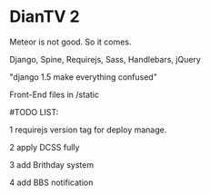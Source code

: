# DianTV 2

Meteor is not good. So it comes.

Django, Spine, Requirejs, Sass, Handlebars, jQuery 

"django 1.5 make everything confused"


Front-End files in /static

#TODO LIST:

1 requirejs version tag for deploy manage.

2 apply DCSS fully

3 add Brithday system

4 add BBS notification
